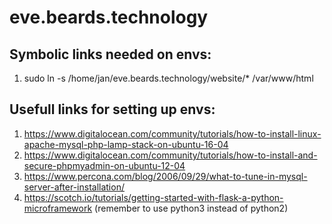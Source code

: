 # eve.beards.technology

## Symbolic links needed on envs:
1. sudo ln -s /home/jan/eve.beards.technology/website/* /var/www/html

## Usefull links for setting up envs:
1. https://www.digitalocean.com/community/tutorials/how-to-install-linux-apache-mysql-php-lamp-stack-on-ubuntu-16-04
2. https://www.digitalocean.com/community/tutorials/how-to-install-and-secure-phpmyadmin-on-ubuntu-12-04
3. https://www.percona.com/blog/2006/09/29/what-to-tune-in-mysql-server-after-installation/
4. https://scotch.io/tutorials/getting-started-with-flask-a-python-microframework (remember to use python3 instead of python2)

